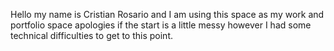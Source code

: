 Hello my name is Cristian Rosario and I am using this space as my work and portfolio space apologies if the start is a little messy however I had some technical difficulties to get to this point.
